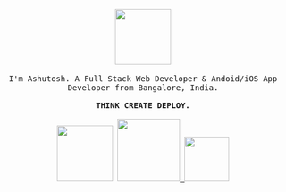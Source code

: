 
<p align="center">
  <img src="https://media.tenor.com/images/1170597818a37a7c6e3e1d4baeb6e2eb/tenor.gif" width="100px">
  <br>
  <br>
  <samp>
I'm Ashutosh. A Full Stack Web Developer & Andoid/iOS App Developer from Bangalore, India.     
     <br><br><b>THINK CREATE DEPLOY.</b><br><br>
<a href="https://www.linkedin.com/in/mornville/" target="_blank"><img src="https://img.shields.io/badge/LINKEDIN-%230077B5.svg?&style=for-the-badge&logo=linkedin&logoColor=white" width="100px"></a>
  <a href="https://www.instagram.com/_ashu.jha/" target="_blank"><img src="https://img.shields.io/badge/INSTAGRAM-%23E4405F.svg?&style=for-the-badge&logo=instagram&logoColor=white" width="112px">  </a>
  <a href="https://steamcommunity.com/profiles/76561198860975931/" target="_blank"><img src="https://img.shields.io/badge/Steam-%23000000.svg?&style=for-the-badge&logo=steam&logoColor=white"" width="80px">  </a>
  <br>  </samp>
</p>

